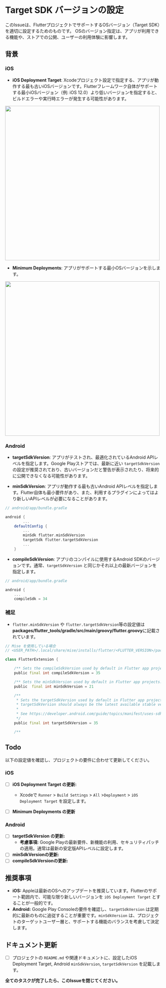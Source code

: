 # Target SDK バージョンの設定

このIssueは、FlutterプロジェクトでサポートするOSバージョン（Target SDK）を適切に設定するためのものです。
OSのバージョン指定は、アプリが利用できる機能や、ストアでの公開、ユーザーの利用体験に影響します。

## 背景

### iOS

<!-- markdownlint-disable MD033 MD045-->

- **iOS Deployment Target**: Xcodeプロジェクト設定で指定する、アプリが動作する最も古いiOSバージョンです。Flutterフレームワーク自体がサポートする最小iOSバージョン（例: iOS 12.0）より低いバージョンを指定すると、ビルドエラーや実行時エラーが発生する可能性があります。

<img src="https://github.com/user-attachments/assets/3e315659-e74e-4de7-ba9c-1bbb6761ce61" width="500" />

- **Minimum Deployments**: アプリがサポートする最小OSバージョンを示します。

<img src="https://github.com/user-attachments/assets/532c25bf-4a74-410f-a62c-33437e5c37ad" width="500" />

<!-- markdownlint-enable MD033 MD045-->

### Android

- **targetSdkVersion**: アプリがテストされ、最適化されているAndroid APIレベルを指定します。Google Playストアでは、最新に近い `targetSdkVersion` の設定が推奨されており、古いバージョンだと警告が表示されたり、将来的に公開できなくなる可能性があります。

- **minSdkVersion**: アプリが動作する最も古いAndroid APIレベルを指定します。Flutter自体も最小要件があり、また、利用するプラグインによってはより新しいAPIレベルが必要になることがあります。

```gradle
// android/app/bundle.gradle

android {
        ...
    defaultConfig {
        ...
        minSdk flutter.minSdkVersion
        targetSdk flutter.targetSdkVersion
        ...
    }
```

- **compileSdkVersion**: アプリのコンパイルに使用するAndroid SDKのバージョンです。通常、`targetSdkVersion` と同じかそれ以上の最新バージョンを指定します。

```gradle
// android/app/bundle.gradle

android {
    ...
    compileSdk = 34
```

### 補足

- `flutter.minSdkVersion` や `flutter.targetSdkVersion`等の設定値は**packages/flutter_tools/gradle/src/main/groovy/flutter.groovy**に記載されています。

```dart
// Mise を使用している場合
// <USER_PATH>/.local/share/mise/installs/flutter/<FLUTTER_VERSION>/packages/flutter_tools/gradle/src/main/groovy/flutter.groovy

class FlutterExtension {

    /** Sets the compileSdkVersion used by default in Flutter app projects. */
    public final int compileSdkVersion = 35

    /** Sets the minSdkVersion used by default in Flutter app projects. */
    public  final int minSdkVersion = 21

    /**
     * Sets the targetSdkVersion used by default in Flutter app projects.
     * targetSdkVersion should always be the latest available stable version.
     *
     * See https://developer.android.com/guide/topics/manifest/uses-sdk-element.
     */
    public final int targetSdkVersion = 35

    /**
```

## Todo

以下の設定値を確認し、プロジェクトの要件に合わせて更新してください。

<!-- markdownlint-disable MD024-->

### iOS

- [ ] **iOS Deployment Target の更新:**
  - Xcodeで `Runner` > `Build Settings` > `All` >`Deployment` > `iOS Deployment Target` を設定します。

- [ ] **Minimum Deployments の更新**

### Android

- [ ] **targetSdkVersion の更新:**
  - **考慮事項:** Google Playの最新要件、新機能の利用、セキュリティパッチの適用。通常は最新の安定版APIレベルに設定します。
- [ ] **minSdkVersionの更新:**
- [ ] **compileSdkVersionの更新:**

<!-- markdownlint-enable MD024-->

## 推奨事項

- **iOS:** Appleは最新のOSへのアップデートを推奨しています。Flutterのサポート範囲内で、可能な限り新しいバージョンを `iOS Deployment Target` とすることが一般的です。
- **Android:** Google Play Consoleの要件を確認し、`targetSdkVersion` は定期的に最新のものに追従することが重要です。`minSdkVersion` は、プロジェクトのターゲットユーザー層と、サポートする機能のバランスを考慮して決定します。

## ドキュメント更新

- [ ] プロジェクトの `README.md` や関連ドキュメントに、設定したiOS Deployment Target, Android `minSdkVersion`, `targetSdkVersion` を記載します。

**全てのタスクが完了したら、このIssueを閉じてください。**

